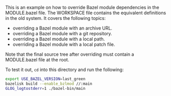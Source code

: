 This is an example on how to override Bazel module dependencies in the MODULE.bazel file. The WORKSPACE file contains the equivalent definitions in the old system. It covers the following topics:

- overriding a Bazel module with an archive URL.
- overriding a Bazel module with a git repository.
- overriding a Bazel module with a local path.
- overriding a Bazel module with a local patch file.

Note that the final source tree after overriding must contain a MODULE.bazel file at the root.

To test it out, `cd` into this directory and run the following:

```bash
export USE_BAZEL_VERSION=last_green
bazelisk build --enable_bzlmod //:main
GLOG_logtostderr=1 ./bazel-bin/main
```
